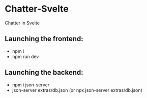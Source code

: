 # Chatter-Svelte
Chatter in Svelte

## Launching the frontend:
- npm i
- npm run dev

## Launching the backend:
- npm i json-server
- json-server extras/db.json  (or npx json-server extras/db.json)
